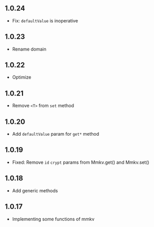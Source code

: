 ## 1.0.24
* Fix: `defaultValue` is inoperative

## 1.0.23
* Rename domain

## 1.0.22
* Optimize

## 1.0.21
* Remove `<T>` from `set` method

## 1.0.20
* Add `defaultValue` param for `get*` method

## 1.0.19
* Fixed: Remove `id` `crypt` params from Mmkv.get() and Mmkv.set()

## 1.0.18
* Add generic methods

## 1.0.17
* Implementing some functions of mmkv